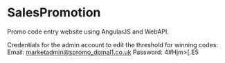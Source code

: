 # SalesPromotion
Promo code entry website using AngularJS and WebAPI.

Credentials for the admin account to edit the threshold for winning codes:
Email: marketadmin@spromo_dpmal1.co.uk
Password: 4#Hjm>[.E5
